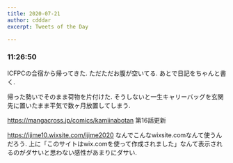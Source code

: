 ```yaml
---
title: 2020-07-21
author: cdddar
excerpt: Tweets of the Day

---
```


### 11:26:50

ICFPCの合宿から帰ってきた.
ただただお腹が空いてる.
あとで日記をちゃんと書く.

帰った勢いでそのまま荷物を片付けた.
そうしないと一生キャリーバッグを玄関先に置いたまま平気で数ヶ月放置してしまう.

https://mangacross.jp/comics/kamiinabotan
第16話更新

https://ijime10.wixsite.com/ijime2020
なんでこんなwixsite.comなんて使うんだろう.
上に「このサイトはwix.comを使って作成されました」なんて表示されるのがダサいと思わない感性があまりにダサい.

